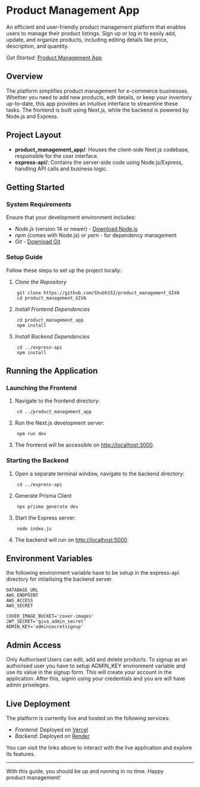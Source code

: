 # Product Management App

An efficient and user-friendly product management platform that enables users to manage their product listings. Sign up or log in to easily add, update, and organize products, including editing details like price, description, and quantity.

_Get Started:_ [Product Management App](https://product-management-giva.vercel.app/)

## Overview

The platform simplifies product management for e-commerce businesses. Whether you need to add new products, edit details, or keep your inventory up-to-date, this app provides an intuitive interface to streamline these tasks. The frontend is built using Next.js, while the backend is powered by Node.js and Express.

## Project Layout

- **product_management_app/**: Houses the client-side Next.js codebase, responsible for the user interface.
- **express-api/**: Contains the server-side code using Node.js/Express, handling API calls and business logic.

## Getting Started

### System Requirements

Ensure that your development environment includes:

- _Node.js_ (version 14 or newer) - [Download Node.js](https://nodejs.org/)
- _npm_ (comes with Node.js) or _yarn_ - for dependency management
- _Git_ - [Download Git](https://git-scm.com/)

### Setup Guide

Follow these steps to set up the project locally:

1. _Clone the Repository_

```
    git clone https://github.com/Shubh152/product_management_GIVA
    cd product_management_GIVA
```

2. _Install Frontend Dependencies_

```
    cd product_management_app
    npm install
```

3. _Install Backend Dependencies_

```
    cd ../express-api
    npm install
```

## Running the Application

### Launching the Frontend

1. Navigate to the frontend directory:

```
    cd ../product_management_app
```

2. Run the Next.js development server:
```
    npm run dev
```

3. The frontend will be accessible on [http://localhost:3000](http://localhost:3000).

### Starting the Backend

1. Open a separate terminal window, navigate to the backend directory:
```
    cd ../express-api
```

2. Generate Prisma Client
```
    npx prisma generate dev
```

3. Start the Express server:
```
    node index.js
```

4. The backend will run on [http://localhost:5000](http://localhost:5000).

## Environment Variables
the following environment variable have to be setup in the express-api directory for intiailising the backend server.
```
DATABASE_URL
AWS_ENDPOINT
AWS_ACCESS
AWS_SECRET

COVER_IMAGE_BUCKET='cover-images'
JWT_SECRET='giva_admin_secret'
ADMIN_KEY='adminsecretsignup'
```
## Admin Access

Only Authorised Users can edit, add and delete products. To signup as an authorised user you have to setup ADMIN_KEY environment variable and use its value in the signup form. This will create your account in the application. After this, signin using your credentials and you are will have admin priveleges.

## Live Deployment

The platform is currently live and hosted on the following services:
- *Frontend*: Deployed on [Vercel](https://product-management-giva.vercel.app/)
- *Backend*: Deployed on [Render](https://product-management-giva.onrender.com/)

You can visit the links above to interact with the live application and explore its features.

---
With this guide, you should be up and running in no time. Happy product management!

